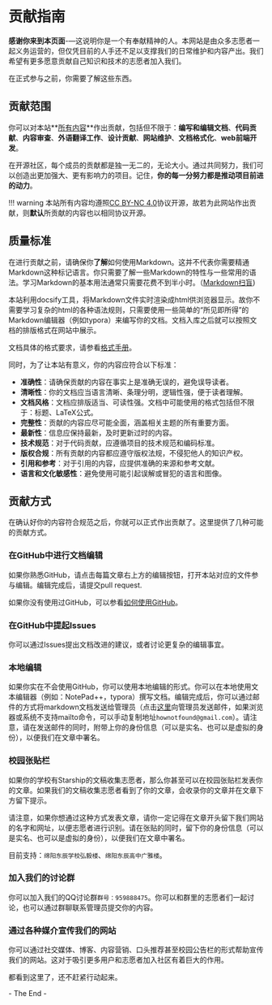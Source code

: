 # 贡献指南



**感谢你来到本页面**-—这说明你是一个有奉献精神的人。本网站是由众多志愿者一起义务运营的，但仅凭目前的人手还不足以支撑我们的日常维护和内容产出。我们希望有更多愿意贡献自己知识和技术的志愿者加入我们。

在正式参与之前，你需要了解这些东西。

## 贡献范围

你可以对本站**<u>所有内容</u>**作出贡献，包括但不限于：**编写和编辑文档**、**代码贡献**、**内容审查**、**外语翻译工作**、**设计贡献**、**网站维护**、**文档格式化**、**web前端开发**。

在开源社区，每个成员的贡献都是独一无二的，无论大小。通过共同努力，我们可以创造出更加强大、更有影响力的项目。记住，**你的每一分努力都是推动项目前进的动力**。

!!! warning
    本站所有内容均遵照[CC BY-NC 4.0](https://creativecommons.org/licenses/by-nc/4.0/legalcode.zh-hans)协议开源，故若为此网站作出贡献，则**默认**所贡献的内容也以相同协议开源。

## 质量标准

在进行贡献之前，请确保你**了解**如何使用Markdown。这并不代表你需要精通Markdown这种标记语言。你只需要了解一些Markdown的特性与一些常用的语法。学习Markdown的基本用法通常只需要花费不到半小时。（[Markdown扫盲](Markdown.md))

本站利用docsify工具，将Markdown文件实时渲染成html供浏览器显示。故你不需要学习复杂的html的各种语法规则，只需要使用一些简单的“所见即所得”的Markdown编辑器（例如typora）来编写你的文档。文档入库之后就可以按照文档的排版格式在网站中展示。

文档具体的格式要求，请参看[格式手册](format.md)。

同时，为了让本站有意义，你的内容应符合以下标准：

- **准确性**：请确保贡献的内容在事实上是准确无误的，避免误导读者。
- **清晰性**：你的文档应当语言清晰、条理分明，逻辑性强，便于读者理解。
- **文档风格**：文档应排版适当、可读性强。文档中可能使用的格式包括但不限于：标题、LaTeX公式。
- **完整性**：贡献的内容应尽可能全面，涵盖相关主题的所有重要方面。
- **最新性**：信息应保持最新，及时更新过时的内容。
- **技术规范**：对于代码贡献，应遵循项目的技术规范和编码标准。
- **版权合规**：所有贡献的内容都应遵守版权法规，不侵犯他人的知识产权。
- **引用和参考**：对于引用的内容，应提供准确的来源和参考文献。
- **语言和文化敏感性**：避免使用可能引起误解或冒犯的语言和图像。



## 贡献方式

在确认好你的内容符合规范之后，你就可以正式作出贡献了。这里提供了几种可能的贡献方式。

### 在GitHub中进行文档编辑

如果你熟悉GitHub，请点击每篇文章右上方的编辑按钮，打开本站对应的文件参与编辑。编辑完成后，请提交pull request.

如果你没有使用过GitHub，可以参看[如何使用GitHub](how-to-use-GitHub.md)。

### 在GitHub中提起Issues

你可以通过Issues提出文档改进的建议，或者讨论更复杂的编辑事宜。

### 本地编辑

如果你实在不会使用GitHub，你可以使用本地编辑的形式。你可以在本地使用文本编辑器（例如：NotePad++，typora）撰写文档。编辑完成后，你可以通过邮件的方式将markdown文档发送给管理员（点击[这里](mailto:hownotfound@gmail.com?subject=星舟Starship%20|%20 )向管理员发送邮件，如果浏览器或系统不支持mailto命令，可以手动复制地址`hownotfound@gmail.com`）。请注意，请在发送邮件的同时，附带上你的身份信息（可以是实名、也可以是虚拟的身份），以便我们在文章中署名。

### 校园张贴栏

如果你的学校有Starship的文稿收集志愿者，那么你甚至可以在校园张贴栏发表你的文章。如果我们的文稿收集志愿者看到了你的文章，会收录你的文章并在文章下方留下提示。

请注意，如果你想通过这种方式发表文章，请你一定记得在文章开头留下我们网站的名字和网址，以便志愿者进行识别。请在张贴的同时，留下你的身份信息（可以是实名、也可以是虚拟的身份），以便我们在文章中署名。

目前支持：`绵阳东辰学校弘毅楼`、`绵阳东辰高中广雅楼`。

### 加入我们的讨论群

你可以加入我们的QQ讨论群`群号：959888475`。你可以和群里的志愿者们一起讨论，也可以通过群聊联系管理员提交你的内容。

### 通过各种媒介宣传我们的网站

你可以通过社交媒体、博客、内容营销、口头推荐甚至校园公告栏的形式帮助宣传我们的网站。这对于吸引更多用户和志愿者加入社区有着巨大的作用。



都看到这里了，还不赶紧行动起来。

\- The End \-
